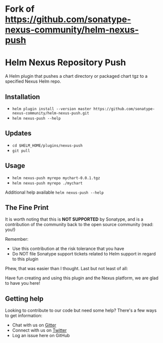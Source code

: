 <!--

 Copyright 2018-present Sonatype, Inc.
 
 Licensed under the Apache License, Version 2.0 (the "License");
 you may not use this file except in compliance with the License.
 You may obtain a copy of the License at
 
 http://www.apache.org/licenses/LICENSE-2.0
 
 Unless required by applicable law or agreed to in writing, software
 distributed under the License is distributed on an "AS IS" BASIS,
 WITHOUT WARRANTIES OR CONDITIONS OF ANY KIND, either express or implied.
 See the License for the specific language governing permissions and
 limitations under the License.

-->

# Fork of https://github.com/sonatype-nexus-community/helm-nexus-push

# Helm Nexus Repository Push

A Helm plugin that pushes a chart directory or packaged chart tgz to a specified
Nexus Helm repo.

## Installation

  * `helm plugin install --version master https://github.com/sonatype-nexus-community/helm-nexus-push.git`
  * `helm nexus-push --help`

## Updates

  * `cd $HELM_HOME/plugins/nexus-push`
  * `git pull`

## Usage

  * `helm nexus-push myrepo mychart-0.0.1.tgz`
  * `helm nexus-push myrepo ./mychart`

Additional help available `helm nexus-push --help`

## The Fine Print

It is worth noting that this is **NOT SUPPORTED** by Sonatype, and is a 
contribution of the community back to the open source community (read: you!)

Remember:

* Use this contribution at the risk tolerance that you have
* Do NOT file Sonatype support tickets related to Helm support in regard to this plugin

Phew, that was easier than I thought. Last but not least of all:

Have fun creating and using this plugin and the Nexus platform, we are glad to have you here!

## Getting help

Looking to contribute to our code but need some help? There's a few ways to get information:

* Chat with us on [Gitter](https://gitter.im/sonatype-nexus-community/nexus-developers)
* Connect with us on [Twitter](https://twitter.com/sonatypeDev)
* Log an issue here on GitHub
